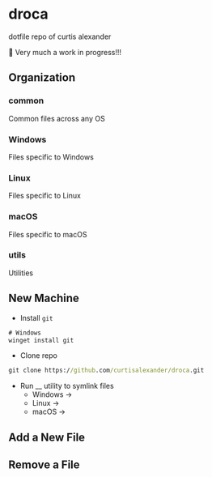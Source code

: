 # droca
dotfile repo of curtis alexander

:construction:
Very much a work in progress!!!

## Organization

### common
Common files across any OS

### Windows
Files specific to Windows

### Linux
Files specific to Linux

### macOS
Files specific to macOS

### utils
Utilities

## New Machine
- Install `git`

```cmd
# Windows
winget install git
```

- Clone repo
```cmd
git clone https://github.com/curtisalexander/droca.git
```

- Run __ utility to symlink files
    - Windows &rarr;
    - Linux &rarr;
    - macOS &rarr;
    
## Add a New File

## Remove a File
